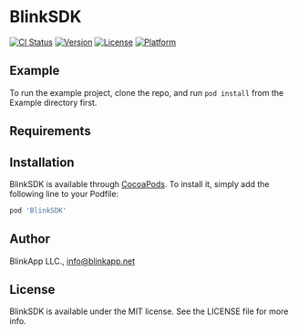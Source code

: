 # BlinkSDK

[![CI Status](https://img.shields.io/travis/AbdulrahmanAlaa114/BlinkSDK.svg?style=flat)](https://travis-ci.org/AbdulrahmanAlaa114/BlinkSDK)
[![Version](https://img.shields.io/cocoapods/v/BlinkSDK.svg?style=flat)](https://cocoapods.org/pods/BlinkSDK)
[![License](https://img.shields.io/cocoapods/l/BlinkSDK.svg?style=flat)](https://cocoapods.org/pods/BlinkSDK)
[![Platform](https://img.shields.io/cocoapods/p/BlinkSDK.svg?style=flat)](https://cocoapods.org/pods/BlinkSDK)

## Example

To run the example project, clone the repo, and run `pod install` from the Example directory first.

## Requirements

## Installation

BlinkSDK is available through [CocoaPods](https://cocoapods.org). To install
it, simply add the following line to your Podfile:

```ruby
pod 'BlinkSDK'
```

## Author

BlinkApp LLC., info@blinkapp.net

## License

BlinkSDK is available under the MIT license. See the LICENSE file for more info.
